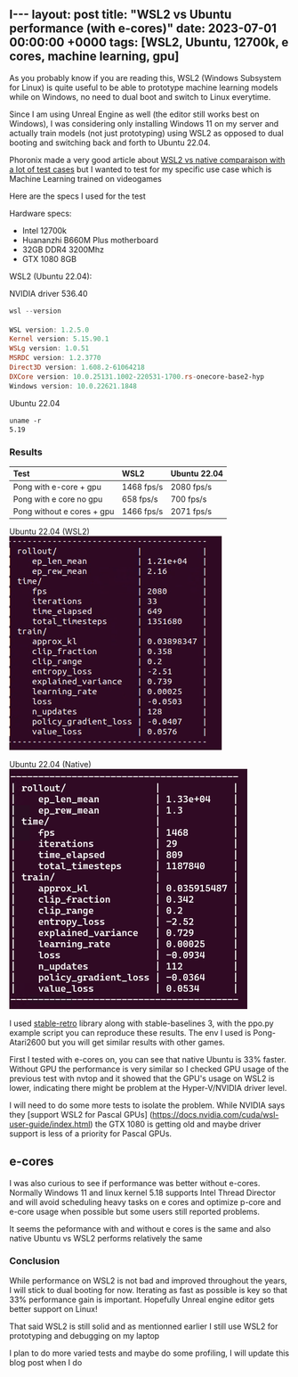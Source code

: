 I---
layout: post
title:  "WSL2 vs Ubuntu performance (with e-cores)"
date:   2023-07-01 00:00:00 +0000
tags: [WSL2, Ubuntu, 12700k, e cores, machine learning, gpu]
---


As you probably know if you are reading this, WSL2 (Windows Subsystem for Linux) is quite useful to be able to prototype machine learning models while on Windows, no need to dual boot and switch to Linux everytime.

Since I am using Unreal Engine as well (the editor still works best on Windows), I was considering only installing Windows 11 on my server and actually train models (not just prototyping) using WSL2 as opposed to dual booting and switching back and forth to Ubuntu 22.04.

Phoronix made a very good article about [WSL2 vs native comparaison with a lot of test cases](https://www.phoronix.com/review/windows11-wsl2-zen4) but I wanted to test for my specific use case which is Machine Learning trained on videogames

Here are the specs I used for the test


Hardware specs:
*   Intel 12700k
*   Huananzhi B660M Plus motherboard
*   32GB DDR4 3200Mhz
*   GTX 1080 8GB

WSL2 (Ubuntu 22.04):

NVIDIA driver 536.40

```powershell
wsl --version

WSL version: 1.2.5.0
Kernel version: 5.15.90.1
WSLg version: 1.0.51
MSRDC version: 1.2.3770
Direct3D version: 1.608.2-61064218
DXCore version: 10.0.25131.1002-220531-1700.rs-onecore-base2-hyp
Windows version: 10.0.22621.1848
```

Ubuntu 22.04
```shell
uname -r
5.19
```


### Results


| Test        	   | WSL2               | Ubuntu 22.04 |
|:-----------------|:-------------------|:--------------------------|
| Pong with e-core + gpu | 1468 fps/s |    2080 fps/s   |
| Pong with e core no gpu | 658	fps/s    | 700   fps/s          |
| Pong without e cores + gpu | 1466 fps/s    | 2071 fps/s            |


Ubuntu 22.04 (WSL2)
![wsl2](/assets/windows/ubuntu_pong.png)

Ubuntu 22.04 (Native)
![native](/assets/windows/wsl2_pong.png)


I used [stable-retro](https://github.com/Farama-Foundation/stable-retro) library along with stable-baselines 3, with the ppo.py example script you can reproduce these results. The env I used is Pong-Atari2600 but you will get similar results with other games.

First I tested with e-cores on, you can see that native Ubuntu is 33% faster.
Without GPU the performance is very similar so I checked GPU usage of the previous test with nvtop and it showed that the GPU's usage on WSL2 is lower, indicating there might be problem at the Hyper-V/NVIDIA driver level.

I will need to do some more tests to isolate the problem. While NVIDIA says they [support WSL2 for Pascal GPUs] (https://docs.nvidia.com/cuda/wsl-user-guide/index.html) the GTX 1080 is getting old and maybe driver support is less of a priority for Pascal GPUs.


## e-cores
I was also curious to see if performance was better without e-cores. Normally Windows 11 and linux kernel 5.18 supports Intel Thread Director and will avoid scheduling heavy tasks on e cores and optimize p-core and e-core usage when possible but some users still reported problems.

It seems the peformance with and without e cores is the same and also native Ubuntu vs WSL2 performs relatively the same


### Conclusion

While performance on WSL2 is not bad and improved throughout the years, I will stick to dual booting for now. Iterating as fast as possible is key so that 33% performance gain is important. Hopefully Unreal engine editor gets better support on Linux!

That said WSL2 is still solid and as mentionned earlier I still use WSL2 for prototyping and debugging on my laptop

I plan to do more varied tests and maybe do some profiling, I will update this blog post when I do